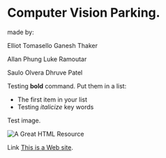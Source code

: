 
<html>




<!-- Text between angle brackets is an HTML tag and is not displayed.
Most tags, such as the HTML and /HTML tags that surround the contents of
a page, come in pairs; some tags, like HR, for a horizontal rule, stand 
alone. Comments, such as the text you're reading, are not displayed when
the Web page is shown. The information between the HEAD and /HEAD tags is 
not displayed. The information between the BODY and /BODY tags is displayed.-->

<head>
<title>Enter a title, displayed at the top of the window.</title>
</head>
<!-- The information between the BODY and /BODY tags is displayed.-->
<body>
<h1>Computer Vision Parking.</h1>
  
<p>made by:
<p>Elliot Tomasello	Ganesh Thaker
<p>Allan Phung	Luke Ramoutar
<p>Saulo Olvera	Dhruve Patel

<p>Testing <b>bold</b> command. Put them in a list: </p>
<ul>
<li>The first item in your list</li>
<li>Testing <i>italicize</i> key words</li>
</ul>
<p>Test image. </p>
<p><img src="http://www.animatedimages.org/data/media/56/animated-computer-image-0004.gif" alt="A Great HTML Resource"></p>
<p>Link <a href="https://www.msn.com/">This is a Web site</a>.
<!-- Break up your page with a horizontal rule or two. </p>
<hr>
<p>Finally, link to <a href="page2.html">another page</a> in your own Web site.</p>
<!-- And add a copyright notice.-->
<!-- <p>&#169; Wiley Publishing, 2011</p>
</body>
</html>

